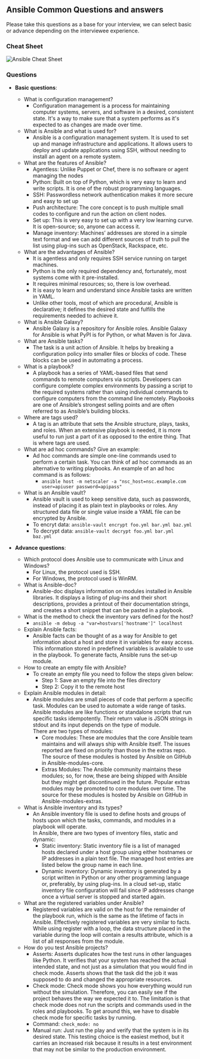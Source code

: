 ## Ansible Common Questions and answers

Please take this questions as a base for your interview, we can select basic or advance depending on the interviewee experience.

### Cheat Sheet

![Ansible Cheat Sheet](https://github.com/DigitalOnUs/devops_interviews/blob/master/img/cheat-sheet/ansible-cheat-sheet.png)

### Questions

- **Basic questions**:
    - What is configuration management?
        + Configuration management is a process for maintaining computer systems, servers, and software in a desired, consistent state. It's a way to make sure that a system performs as it's expected to as changes are made over time.
    - What is Ansible and what is used for?
        + Ansible is a configuration management system. It is used to set up and manage infrastructure and applications. It allows users to deploy and update applications using SSH, without needing to install an agent on a remote system.
    - What are the features of Ansible?
        + Agentless: Unlike Puppet or Chef, there is no software or agent managing the nodes
        + Python: Built on top of Python, which is very easy to learn and write scripts. It is one of the robust programming languages.
        + SSH: Passwordless network authentication makes it more secure and easy to set up
        + Push architecture: The core concept is to push multiple small codes to configure and run the action on client nodes.
        + Set up: This is very easy to set up with a very low learning curve. It is open-source; so, anyone can access it.
        + Manage inventory: Machines’ addresses are stored in a simple text format and we can add different sources of truth to pull the list using plug-ins such as OpenStack, Rackspace, etc.
    - What are the advantages of Ansible?
        + It is agentless and only requires SSH service running on target machines.
        + Python is the only required dependency and, fortunately, most systems come with it pre-installed.
        + It requires minimal resources; so, there is low overhead.
        + It is easy to learn and understand since Ansible tasks are written in YAML.
        + Unlike other tools, most of which are procedural, Ansible is declarative; it defines the desired state and fulfills the requirements needed to achieve it.
    - What is Ansible Galaxy?
        + Ansible Galaxy is a repository for Ansible roles. Ansible Galaxy for Ansible is what PyPI is for Python, or what Maven is for Java.
    - What are Ansible tasks?
        + The task is a unit action of Ansible. It helps by breaking a configuration policy into smaller files or blocks of code. These blocks can be used in automating a process.
    - What is a playbook?
        + A playbook has a series of YAML-based files that send commands to remote computers via scripts. Developers can configure complete complex environments by passing a script to the required systems rather than using individual commands to configure computers from the command line remotely. Playbooks are one of Ansible’s strongest selling points and are often referred to as Ansible’s building blocks.
    - Where are tags used?
        + A tag is an attribute that sets the Ansible structure, plays, tasks, and roles. When an extensive playbook is needed, it is more useful to run just a part of it as opposed to the entire thing. That is where tags are used.
    -  What are ad hoc commands? Give an example:
        + Ad hoc commands are simple one-line commands used to perform a certain task. You can think of ad hoc commands as an alternative to writing playbooks. An example of an ad hoc command is as follows:
            * `ansible host -m netscaler -a "nsc_host=nsc.example.com user=apiuser password=apipass"`
    - What is an Ansible vault?
        + Ansible vault is used to keep sensitive data, such as passwords, instead of placing it as plain text in playbooks or roles. Any structured data file or single value inside a YAML file can be encrypted by Ansible.
        + To encryt data: `ansible-vault encrypt foo.yml bar.yml baz.yml`
        + To decrypt data: `ansible-vault decrypt foo.yml bar.yml baz.yml`

- **Advance questions**:
    - Which protocol does Ansible use to communicate with Linux and Windows?
        + For Linux, the protocol used is SSH.
        + For Windows, the protocol used is WinRM.
    - What is Ansible-doc?
        + Ansible-doc displays information on modules installed in Ansible libraries. It displays a listing of plug-ins and their short descriptions, provides a printout of their documentation strings, and creates a short snippet that can be pasted in a playbook.
    - What is the method to check the inventory vars defined for the host?
        + `ansible -m debug -a "var=hostvars['hostname']" localhost`
    - Explain Ansible facts:
        + Ansible facts can be thought of as a way for Ansible to get information about a host and store it in variables for easy access. This information stored in predefined variables is available to use in the playbook. To generate facts, Ansible runs the set-up module.
    - How to create an empty file with Ansible?
        + To create an empty file you need to follow the steps given below:
            * Step 1: Save an empty file into the files directory
            * Step 2: Copy it to the remote host
    - Explain Ansible modules in detail:
        + Ansible modules are small pieces of code that perform a specific task. Modules can be used to automate a wide range of tasks. Ansible modules are like functions or standalone scripts that run specific tasks idempotently. Their return value is JSON strings in stdout and its input depends on the type of module.<br>There are two types of modules:
            * Core modules: These are modules that the core Ansible team maintains and will always ship with Ansible itself. The issues reported are fixed on priority than those in the extras repo. The source of these modules is hosted by Ansible on GitHub in Ansible-modules-core.
            * Extras Modules: The Ansible community maintains these modules; so, for now, these are being shipped with Ansible but they might get discontinued in the future. Popular extras modules may be promoted to core modules over time. The source for these modules is hosted by Ansible on GitHub in Ansible-modules-extras.
    - What is Ansible inventory and its types?
        + An Ansible inventory file is used to define hosts and groups of hosts upon which the tasks, commands, and modules in a playbook will operate.<br>In Ansible, there are two types of inventory files, static and dynamic:
            * Static inventory: Static inventory file is a list of managed hosts declared under a host group using either hostnames or IP addresses in a plain text file. The managed host entries are listed below the group name in each line.
            * Dynamic inventory: Dynamic inventory is generated by a script written in Python or any other programming language or, preferably, by using plug-ins. In a cloud set-up, static inventory file configuration will fail since IP addresses change once a virtual server is stopped and started again.
    - What are the registered variables under Ansible?
        + Registered variables are valid on the host for the remainder of the playbook run, which is the same as the lifetime of facts in Ansible. Effectively registered variables are very similar to facts. While using register with a loop, the data structure placed in the variable during the loop will contain a results attribute, which is a list of all responses from the module.
    - How do you test Ansible projects?
        + Asserts: Asserts duplicates how the test runs in other languages like Python. It verifies that your system has reached the actual intended state, and not just as a simulation that you would find in check mode. Asserts shows that the task did the job it was supposed to do and changed the appropriate resources.
        + Check mode: Check mode shows you how everything would run without the simulation. Therefore, you can easily see if the project behaves the way we expected it to. The limitation is that check mode does not run the scripts and commands used in the roles and playbooks. To get around this, we have to disable check mode for specific tasks by running.
        + Command: `check_mode: no`
        + Manual run: Just run the play and verify that the system is in its desired state. This testing choice is the easiest method, but it carries an increased risk because it results in a test environment that may not be similar to the production environment.